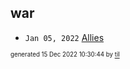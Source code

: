 ## war


* <code>Jan 05, 2022</code> [Allies](2022-01-05T07-33-18-allies.md)

<sup><sub>generated 15 Dec 2022 10:30:44 by <a href='https://github.com/senorprogrammer/til'>til</a></sub></sup>
